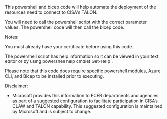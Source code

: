 This powershell and bicep code will help automate the deployment of the resources need to connect to CISA's TALON.  

You will need to call the powershell script with the correct parameter values.  The powershell code will then call the bicep code.

Notes:  

You must already have your certificate before using this code.

The powershell script has help information so it can be viewed in your text editor or by using powershell help cmdlet Get-Help <scriptName>.

Please note that this code does require specific powershell modules, Azure CLI, and Bicep to be installed prior to executing.


Disclaimer:  
* Microsoft provides this information to FCEB departments and agencies as part of a suggested configuration to facilitate participation in CISA’s CLAW and TALON capability. This suggested configuration is maintained by Microsoft and is subject to change.
